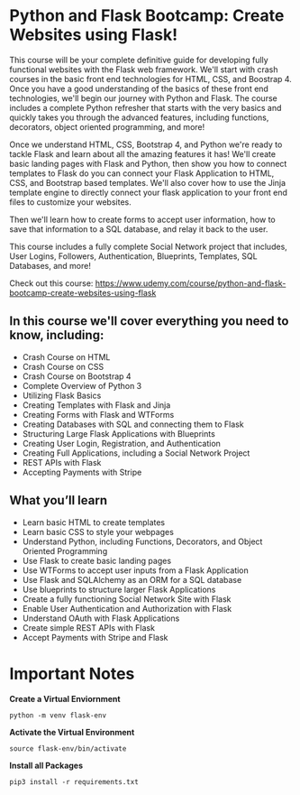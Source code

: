 # Python and Flask Bootcamp: Create Websites using Flask!

This course will be your complete definitive guide for developing fully functional websites with the Flask web framework. We'll start with crash courses in the basic front end technologies for HTML, CSS, and Boostrap 4. Once you have a good understanding of the basics of these front end technologies, we'll begin our journey with Python and Flask. The course includes a complete Python refresher that starts with the very basics and quickly takes you through the advanced features, including functions, decorators, object oriented programming, and more!

Once we understand HTML, CSS, Bootstrap 4, and Python we're ready to tackle Flask and learn about all the amazing features it has! We'll create basic landing pages with Flask and Python, then show you how to connect templates to Flask do you can connect your Flask Application to HTML, CSS, and Bootstrap based templates. We'll also cover how to use the Jinja template engine to directly connect your flask application to your front end files to customize your websites.

Then we'll learn how to create forms to accept user information, how to save that information to a SQL database, and relay it back to the user.

This course includes a fully complete Social Network project that includes, User Logins, Followers, Authentication, Blueprints, Templates, SQL Databases, and more!

Check out this course: https://www.udemy.com/course/python-and-flask-bootcamp-create-websites-using-flask

## In this course we'll cover everything you need to know, including:

* Crash Course on HTML
* Crash Course on CSS
* Crash Course on Bootstrap 4
* Complete Overview of Python 3
* Utilizing Flask Basics 
* Creating Templates with Flask and Jinja
* Creating Forms with Flask and WTForms
* Creating Databases with SQL and connecting them to Flask
* Structuring Large Flask Applications with Blueprints
* Creating User Login, Registration, and Authentication
* Creating Full Applications, including a Social Network Project
* REST APIs with Flask 
* Accepting Payments with Stripe

## What you’ll learn
* Learn basic HTML to create templates
* Learn basic CSS to style your webpages
* Understand Python, including Functions, Decorators, and Object Oriented Programming
* Use Flask to create basic landing pages
* Use WTForms to accept user inputs from a Flask Application
* Use Flask and SQLAlchemy as an ORM for a SQL database
* Use blueprints to structure larger Flask Applications
* Create a fully functioning Social Network Site with Flask
* Enable User Authentication and Authorization with Flask
* Understand OAuth with Flask Applications
* Create simple REST APIs with Flask
* Accept Payments with Stripe and Flask

# Important Notes

**Create a Virtual Enviornment**
```
python -m venv flask-env
```
**Activate the Virtual Environment**
```
source flask-env/bin/activate
```
**Install all Packages**
```
pip3 install -r requirements.txt
```


